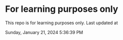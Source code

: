 # For learning purposes only
This repo is for learning purposes only.
Last updated at

Sunday, January 21, 2024 5:36:39 PM

